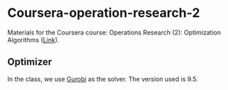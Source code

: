 # Coursera-operation-research-2
Materials for the Coursera course: Operations Research (2): Optimization Algorithms ([Link](https://www.coursera.org/learn/operations-research-algorithms/home/welcome)).

## Optimizer

In the class, we use [Gurobi](www.gurobi.com) as the solver. The version used is 9.5.
